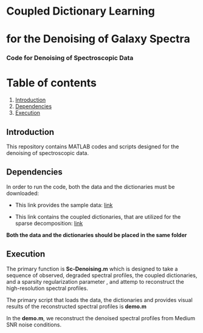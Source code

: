 # Coupled Dictionary Learning 
# for the Denoising of Galaxy Spectra

### **Code for Denoising of Spectroscopic Data**

# Table of contents
1. [Introduction](#introduction)
2. [Dependencies](#paragraph1)
3. [Execution](#paragraph2)

## Introduction <a name="introduction"></a>
This repository contains MATLAB codes and scripts designed for the denoising of spectroscopic data.

## Dependencies <a name="paragraph1"></a>
In order to run the code, both the data and the dictionaries must be downloaded: 

* This link provides the sample data:
[link](https://www.dropbox.com/sh/bh7mhnstk393q7g/AADx6rPJt1hX_0lhMJB3AmoCa?dl=0)

* This link contains the coupled dictionaries, that are utilized for the sparse decomposition:
[link](https://www.dropbox.com/sh/fkvxjfor14k4hwu/AAB20Iz0LI84NBxCoK6V9cQca?dl=0)

**Both the data and the dictionaries should be placed in the same folder**

## Execution <a name="paragraph2"></a>

The primary function is **Sc-Denoising.m** which is designed to take a sequence of observed, degraded spectral profiles,
the coupled dictionaries, and a sparsity regularization parameter , and attemp to reconstruct the high-resolution spectral profiles.

The primary script that loads the data, the dictionaries and provides visual results of the reconstructed spectral profiles 
is **demo.m**

In the **demo.m**, we reconstruct the denoised spectral profiles from Medium SNR noise conditions. 
